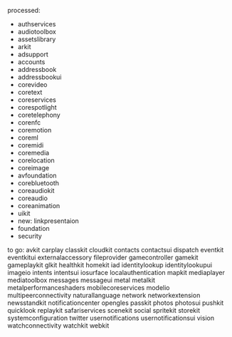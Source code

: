 processed:
- authservices
- audiotoolbox
- assetslibrary
- arkit
- adsupport
- accounts
- addressbook
- addressbookui
- corevideo
- coretext
- coreservices
- corespotlight
- coretelephony
- corenfc
- coremotion
- coreml
- coremidi
- coremedia
- corelocation
- coreimage
- avfoundation
- corebluetooth
- coreaudiokit
- coreaudio
- coreanimation
- uikit
- new: linkpresentaion
- foundation
- security

to go:
avkit
carplay
classkit
cloudkit
contacts
contactsui
dispatch
eventkit
eventkitui
externalaccessory
fileprovider
gamecontroller
gamekit
gameplaykit
glkit
healthkit
homekit
iad
identitylookup
identitylookupui
imageio
intents
intentsui
iosurface
localauthentication
mapkit
mediaplayer
mediatoolbox
messages
messageui
metal
metalkit
metalperformanceshaders
mobilecoreservices
modelio
multipeerconnectivity
naturallanguage
network
networkextension
newsstandkit
notificationcenter
opengles
passkit
photos
photosui
pushkit
quicklook
replaykit
safariservices
scenekit
social
spritekit
storekit
systemconfiguration
twitter
usernotifications
usernotificationsui
vision
watchconnectivity
watchkit
webkit
